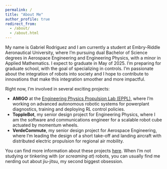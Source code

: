 ```yaml
---
permalink: /
title: "About Me"
author_profile: true
redirect_from: 
  - /about/
  - /about.html
---
```


My name is Gabriel Rodriguez and I am currently a student at Embry-Riddle Aeronautical University, where I’m pursuing dual Bachelor of Science degrees in Aerospace Engineering and Engineering Physics, with a minor in Applied Mathematics. I expect to graduate in May of 2025. I’m preparing for graduate school, with the goal of specializing in controls. I’m passionate about the integration of robots into society and I hope to contribute to innovations that make this integration smoother and more impactful.

Right now, I’m involved in several exciting projects:
- **AMIGO** at the [Engineering Physics Propulsion Lab (EPPL)](https://www.linkedin.com/company/eppl-erau-db), where I’m working on advanced autonomous robotic systems for powerplant diagnostics, training and deploying RL control policies.
- **ToppleBot**, my senior design project for Engineering Physics, where I am the software and communications engineer for a scalable robot cube actuated by momentum wheels.
- **VerdeCommute**, my senior design project for Aerospace Engineering, where I’m leading the design of a short take-off and landing aircraft with distributed electric propulsion for regional air mobility.

You can find more information about these projects [here](https://gabearod2.github.io/projects/). When I’m not studying or tinkering with (*or screaming at*) robots, you can usually find me nerding out about jiu-jitsu, my second biggest obsession. 

